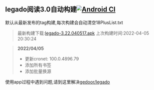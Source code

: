 ## legado阅读3.0自动构建[![Android CI](https://github.com/10bits/gedoor-Build/workflows/Android%20CI/badge.svg)](https://github.com/10bits/gedoor-Build/actions)

默认从最新发布的tag构建,每次构建会自动清空18PlusList.txt

> 最新构建下载:[legado-3.22.040517.apk](https://github.com/xianum/gedoor-Build/releases/download/legado-3.22.040517/legado-3.22.040517.apk) 上次构建时间:2022-04-05 20:30:24
<!--start-->
> **2022/04/05**
> 
> * 更新cronet: 100.0.4896.79
> * 添加所有书签
> * 添加批量换源
<!--end-->
  
使用app过程中遇到问题,请到这里解决[gedoor/legado](https://github.com/gedoor/legado/issues)

